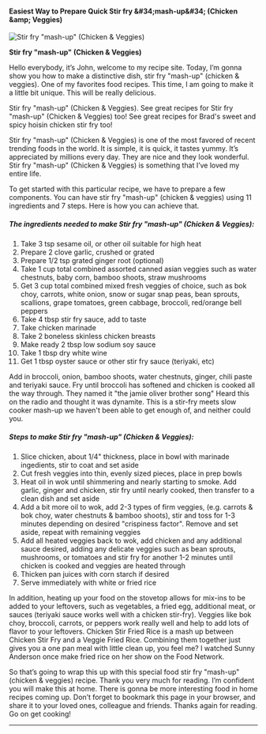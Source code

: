             

#### Easiest Way to Prepare Quick Stir fry &amp;#34;mash-up&amp;#34; (Chicken &amp;amp; Veggies)

![Stir fry &quot;mash-up&quot; (Chicken &amp; Veggies)](https://img-global.cpcdn.com/recipes/6722082314387456/751x532cq70/stir-fry-mash-up-chicken-veggies-recipe-main-photo.jpg)

**Stir fry &quot;mash-up&quot; (Chicken &amp; Veggies)**

Hello everybody, it’s John, welcome to my recipe site. Today, I’m gonna show you how to make a distinctive dish, stir fry "mash-up" (chicken & veggies). One of my favorites food recipes. This time, I am going to make it a little bit unique. This will be really delicious.

Stir fry "mash-up" (Chicken & Veggies). See great recipes for Stir fry "mash-up" (Chicken & Veggies) too! See great recipes for Brad's sweet and spicy hoisin chicken stir fry too!

Stir fry "mash-up" (Chicken & Veggies) is one of the most favored of recent trending foods in the world. It is simple, it is quick, it tastes yummy. It’s appreciated by millions every day. They are nice and they look wonderful. Stir fry "mash-up" (Chicken & Veggies) is something that I’ve loved my entire life.

To get started with this particular recipe, we have to prepare a few components. You can have stir fry "mash-up" (chicken & veggies) using 11 ingredients and 7 steps. Here is how you can achieve that.

##### The ingredients needed to make Stir fry "mash-up" (Chicken & Veggies):

1.  Take 3 tsp sesame oil, or other oil suitable for high heat
2.  Prepare 2 clove garlic, crushed or grated
3.  Prepare 1/2 tsp grated ginger root (optional)
4.  Take 1 cup total combined assorted canned asian veggies such as water chestnuts, baby corn, bamboo shoots, straw mushrooms
5.  Get 3 cup total combined mixed fresh veggies of choice, such as bok choy, carrots, white onion, snow or sugar snap peas, bean sprouts, scallions, grape tomatoes, green cabbage, broccoli, red/orange bell peppers
6.  Take 4 tbsp stir fry sauce, add to taste
7.  Take chicken marinade
8.  Take 2 boneless skinless chicken breasts
9.  Make ready 2 tbsp low sodium soy sauce
10.  Take 1 tbsp dry white wine
11.  Get 1 tbsp oyster sauce or other stir fry sauce (teriyaki, etc)

Add in broccoli, onion, bamboo shoots, water chestnuts, ginger, chili paste and teriyaki sauce. Fry until broccoli has softened and chicken is cooked all the way through. They named it "the jamie oliver brother song" Heard this on the radio and thought it was dynamite. This is a stir-fry meets slow cooker mash-up we haven't been able to get enough of, and neither could you.

##### Steps to make Stir fry "mash-up" (Chicken & Veggies):

1.  Slice chicken, about 1/4" thickness, place in bowl with marinade ingedients, stir to coat and set aside
2.  Cut fresh veggies into thin, evenly sized pieces, place in prep bowls
3.  Heat oil in wok until shimmering and nearly starting to smoke. Add garlic, ginger and chicken, stir fry until nearly cooked, then transfer to a clean dish and set aside
4.  Add a bit more oil to wok, add 2-3 types of firm veggies, (e.g. carrots & bok choy, water chestnuts & bamboo shoots), stir and toss for 1-3 minutes depending on desired "crispiness factor". Remove and set aside, repeat with remaining veggies
5.  Add all heated veggies back to wok, add chicken and any additional sauce desired, adding any delicate veggies such as bean sprouts, mushrooms, or tomatoes and stir fry for another 1-2 minutes until chicken is cooked and veggies are heated through
6.  Thicken pan juices with corn starch if desired
7.  Serve immediately with white or fried rice

In addition, heating up your food on the stovetop allows for mix-ins to be added to your leftovers, such as vegetables, a fried egg, additional meat, or sauces (teriyaki sauce works well with a chicken stir-fry). Veggies like bok choy, broccoli, carrots, or peppers work really well and help to add lots of flavor to your leftovers. Chicken Stir Fried Rice is a mash up between Chicken Stir Fry and a Veggie Fried Rice. Combining them together just gives you a one pan meal with little clean up, you feel me? I watched Sunny Anderson once make fried rice on her show on the Food Network.

So that’s going to wrap this up with this special food stir fry "mash-up" (chicken & veggies) recipe. Thank you very much for reading. I’m confident you will make this at home. There is gonna be more interesting food in home recipes coming up. Don’t forget to bookmark this page in your browser, and share it to your loved ones, colleague and friends. Thanks again for reading. Go on get cooking!

* * *